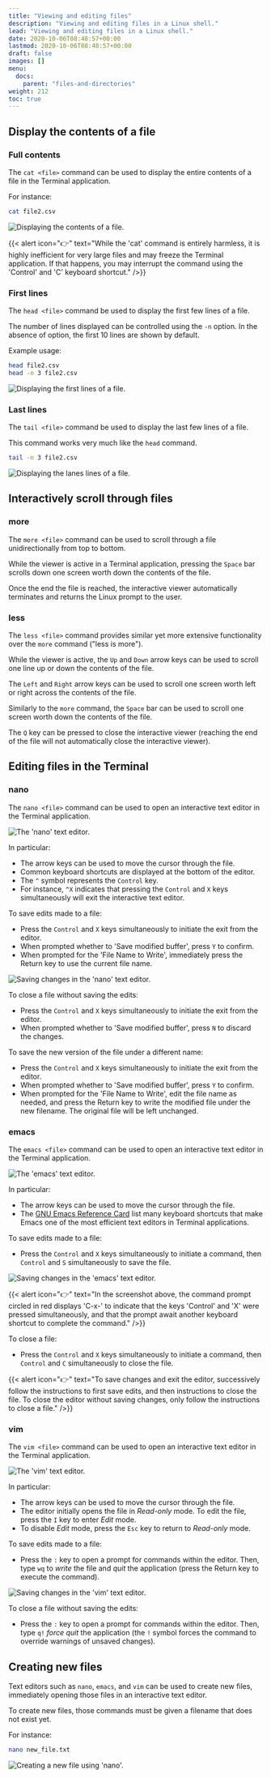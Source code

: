 ```yaml
---
title: "Viewing and editing files"
description: "Viewing and editing files in a Linux shell."
lead: "Viewing and editing files in a Linux shell."
date: 2020-10-06T08:48:57+00:00
lastmod: 2020-10-06T08:48:57+00:00
draft: false
images: []
menu:
  docs:
    parent: "files-and-directories"
weight: 212
toc: true
---
```


## Display the contents of a file

### Full contents

The `cat <file>` command can be used to display the entire contents of a file
in the Terminal application.

For instance:

```bash
cat file2.csv 
```

![Displaying the contents of a file.](cat.png)

{{< alert icon="👉" text="While the 'cat' command is entirely harmless, it is highly inefficient for very large files and may freeze the Terminal application. If that happens, you may interrupt the command using the 'Control' and 'C' keyboard shortcut." />}}

### First lines

The `head <file>` command be used to display the first few lines of a file.

The number of lines displayed can be controlled using the `-n` option.
In the absence of option, the first 10 lines are shown by default.

Example usage:

```bash
head file2.csv
head -n 3 file2.csv
```

![Displaying the first lines of a file.](head.png)

### Last lines

The `tail <file>` command be used to display the last few lines of a file.

This command works very much like the `head` command.

```bash
tail -n 3 file2.csv
```

![Displaying the lanes lines of a file.](tail.png)

## Interactively scroll through files

### more

The `more <file>` command can be used to scroll through a file
unidirectionally from top to bottom.

While the viewer is active in a Terminal application,
pressing the `Space` bar scrolls down one screen worth down
the contents of the file.

Once the end the file is reached, the interactive viewer
automatically terminates and returns the Linux prompt to the user.

### less

The `less <file>` command provides similar yet more extensive
functionality over the `more` command ("less is more").

While the viewer is active, the `Up` and `Down` arrow keys can be used
to scroll one line up or down the contents of the file.

The `Left` and `Right` arrow keys can be used to scroll one screen worth
left or right across the contents of the file.

Similarly to the `more` command, the `Space` bar can be used to scroll
one screen worth down the contents of the file.

The `Q` key can be pressed to close the interactive viewer
(reaching the end of the file will not automatically close the interactive viewer).

## Editing files in the Terminal

### nano

The `nano <file>` command can be used to open an interactive text editor
in the Terminal application.

![The 'nano' text editor.](nano.png)

In particular:

- The arrow keys can be used to move the cursor through the file.
- Common keyboard shortcuts are displayed at the bottom of the editor.
- The `^` symbol represents the `Control` key.
- For instance, `^X` indicates that pressing the `Control` and `X` keys
  simultaneously will exit the interactive text editor.

To save edits made to a file:

- Press the `Control` and `X` keys simultaneously to initiate the exit
  from the editor.
- When prompted whether to 'Save modified buffer', press `Y` to confirm.
- When prompted for the 'File Name to Write', immediately press the
  Return key to use the current file name.

![Saving changes in the 'nano' text editor.](nano-save.png)

To close a file without saving the edits:

- Press the `Control` and `X` keys simultaneously to initiate the exit
  from the editor.
- When prompted whether to 'Save modified buffer', press `N` to discard
  the changes.

To save the new version of the file under a different name:

- Press the `Control` and `X` keys simultaneously to initiate the exit
  from the editor.
- When prompted whether to 'Save modified buffer', press `Y` to confirm.
- When prompted for the 'File Name to Write',
  edit the file name as needed,
  and press the Return key to write the modified file under the new filename.
  The original file will be left unchanged.

### emacs

The `emacs <file>` command can be used to open an interactive text editor
in the Terminal application.

![The 'emacs' text editor.](emacs.png)

In particular:

- The arrow keys can be used to move the cursor through the file.
- The [GNU Emacs Reference Card][gnu-emacs-reference-card]
  list many keyboard shortcuts that make Emacs one of the most
  efficient text editors in Terminal applications.

To save edits made to a file:

- Press the `Control` and `X` keys simultaneously
  to initiate a command,
  then `Control` and `S` simultaneously to save the file.

![Saving changes in the 'emacs' text editor.](emacs-save.png)

{{< alert icon="👉" text="In the screenshot above, the command prompt circled in red displays 'C-x-' to indicate that the keys 'Control' and 'X' were pressed simultaneously, and that the prompt await another keyboard shortcut to complete the command." />}}

To close a file:

- Press the `Control` and `X` keys simultaneously
  to initiate a command,
  then `Control` and `C` simultaneously to close the file.

{{< alert icon="👉" text="To save changes and exit the editor, successively follow the instructions to first save edits, and then instructions to close the file. To close the editor without saving changes, only follow the instructions to close a file." />}}

### vim

The `vim <file>` command can be used to open an interactive text editor
in the Terminal application.

![The 'vim' text editor.](vim.png)

In particular:

- The arrow keys can be used to move the cursor through the file.
- The editor initially opens the file in _Read-only_ mode.
  To edit the file, press the `I` key to enter _Edit_ mode.
- To disable _Edit_ mode, press the `Esc` key to return to
  _Read-only_ mode.

To save edits made to a file:

- Press the `:` key to open a prompt for commands within the editor.
  Then, type `wq` to _write_ the file and _quit_ the application
  (press the Return key to execute the command).

![Saving changes in the 'vim' text editor.](vim-save.png)

To close a file without saving the edits:

- Press the `:` key to open a prompt for commands within the editor.
  Then, type `q!` _force quit_ the application (the `!` symbol
  forces the command to override warnings of unsaved changes).

## Creating new files

Text editors such as `nano`, `emacs`, and `vim` can be used to create new files,
immediately opening those files in an interactive text editor.

To create new files, those commands must be given a filename that does not exist yet.

For instance:

```bash
nano new_file.txt
```

![Creating a new file using 'nano'.](nano-new-file.png)

<!-- Link definitions -->

[gnu-emacs-reference-card]: https://www.gnu.org/software/emacs/refcards/pdf/refcard.pdf
